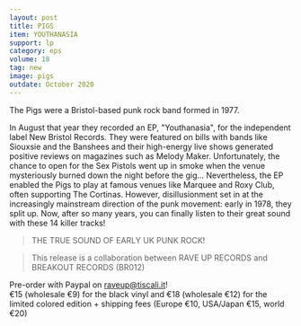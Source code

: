 ```yaml
---
layout: post
title: PIGS
item: YOUTHANASIA
support: lp
category: eps
volume: 18
tag: new
image: pigs
outdate: October 2020
---
```


The Pigs were a Bristol-based punk rock band formed in 1977. 

In August that year they recorded an EP, "Youthanasia", for the independent label New Bristol Records. They were featured on bills with bands like Siouxsie and the Banshees and their high-energy live shows generated positive reviews on magazines such as Melody Maker. Unfortunately, the chance to open for the Sex Pistols went up in smoke when the venue mysteriously burned down the night before the gig… Nevertheless, the EP enabled the Pigs to play at famous venues like Marquee and Roxy Club, often supporting The Cortinas. However, disillusionment set in at the increasingly mainstream direction of the punk movement: early in 1978, they split up. Now, after so many years, you can finally listen to their great sound with these 14 killer tracks!

> THE TRUE SOUND OF EARLY UK PUNK ROCK! 

> This release is a collaboration between RAVE UP RECORDS and BREAKOUT RECORDS (BR012)

Pre-order with Paypal on raveup@tiscali.it!<br>
€15 (wholesale €9) for the black vinyl and €18 (wholesale €12) for the limited colored edition + shipping fees (Europe €10, USA/Japan €15, world €20)
